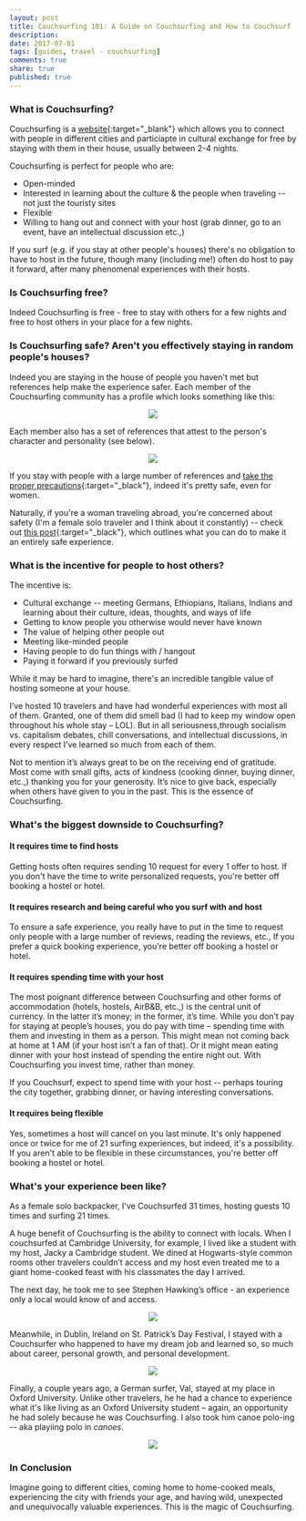 ```yaml
---
layout: post
title: Couchsurfing 101: A Guide on Couchsurfing and How to Couchsurf
description: 
date: 2017-07-01
tags: [guides, travel - couchsurfing]
comments: true
share: true
published: true
---
```


### What is Couchsurfing? 

Couchsurfing is a [website](couchsurfing.com){:target="_blank"} which allows you to connect with people in different cities and particiapte in cultural exchange for free by staying with them in their house, usually between 2-4 nights. 

Couchsurfing is perfect for people who are:
* Open-minded
* Interested in learning about the culture & the people when traveling -- not just the touristy sites
* Flexible 
* Willing to hang out and connect with your host (grab dinner, go to an event, have an intellectual discussion etc.,)

If you surf (e.g. if you stay at other people's houses) there's no obligation to have to host in the future, though many (including me!) often do host to pay it forward, after many phenomenal experiences with their hosts. 


### Is Couchsurfing free?

Indeed Couchsurfing is free - free to stay with others for a few nights and free to host others in your place for a few nights. 

### Is Couchsurfing safe? Aren't you effectively staying in random people's houses? 

Indeed you are staying in the house of people you haven't met but references help make the experience safer. Each member of the Couchsurfing community has a profile which looks something like this:

<p align="center">
  <img src="/images/couchsurfing-profile.png">
</p>

Each member also has a set of references that attest to the person's character and personality (see below).

<p align="center">
  <img src="/images/cs-references.png">
</p>

If you stay with people with a large number of references and [take the proper precautions](http://www.nehakay.com/2015-06-02/couchsurfing-isnt-couchsurfing-dangerous-for-women/){:target="_black"}, indeed it's pretty safe, even for women. 

Naturally, if you're a woman traveling abroad, you're concerned about safety (I'm a female solo traveler and I think about it constantly) -- check out [this post](http://www.nehakay.com/2015-06-02/couchsurfing-isnt-couchsurfing-dangerous-for-women/){:target="_black"}, which outlines what you can do to make it an entirely safe experience.

### What is the incentive for people to host others?

The incentive is:
* Cultural exchange -- meeting Germans, Ethiopians, Italians, Indians and learning about their culture, ideas, thoughts, and ways of life
* Getting to know people you otherwise would never have known
* The value of helping other people out
* Meeting like-minded people 
* Having people to do fun things with / hangout
* Paying it forward if you previously surfed 

While it may be hard to imagine, there's an incredible tangible value of hosting someone at your house. 

I’ve hosted 10 travelers and have had wonderful experiences with most all of them. Granted, one of them did smell bad (I had to keep my window open throughout his whole stay – LOL). But in all seriousness,through socialism vs. capitalism debates, chill conversations, and intellectual discussions, in every respect I’ve learned so much from each of them. 

Not to mention it’s always great to be on the receiving end of gratitude. Most come with small gifts, acts of kindness (cooking dinner, buying dinner, etc.,) thanking you for your generosity. It’s nice to give back, especially when others have given to you in the past. This is the essence of Couchsurfing.

### What's the biggest downside to Couchsurfing?

#### It requires time to find hosts 

Getting hosts often requires sending 10 request for every 1 offer to host. If you don't have the time to write personalized requests, you're better off booking a hostel or hotel. 

#### It requires research and being careful who you surf with and host

To ensure a safe experience, you really have to put in the time to request only people with a large number of reviews, reading the reviews, etc., If you prefer a quick booking experience, you're better off booking a hostel or hotel. 

#### It requires spending time with your host

The most poignant difference between Couchsurfing and other forms of accommodation (hotels, hostels, AirB&B, etc.,) is the central unit of currency. In the latter it’s money; in the former, it’s time. While you don’t pay for staying at people’s houses, you do pay with time – spending time with them and investing in them as a person. This might mean not coming back at home at 1 AM (if your host isn’t a fan of that). Or it might mean eating dinner with your host instead of spending the entire night out. With Couchsurfing you invest time, rather than money.

If you Couchsurf, expect to spend time with your host -- perhaps touring the city together, grabbing dinner, or having interesting conversations. 

#### It requires being flexible

Yes, sometimes a host will cancel on you last minute. It's only happened once or twice for me of 21 surfing experiences, but indeed, it's a possibility. If you aren't able to be flexible in these circumstances, you're better off booking a hostel or hotel. 

### What's your experience been like? 

As a female solo backpacker, I've Couchsurfed 31 times, hosting guests 10 times and surfing 21 times. 

A huge benefit of Couchsurfing is the ability to connect with locals. When I couchsurfed at  Cambridge University, for example, I lived like a student with my host, Jacky a Cambridge student. We dined at Hogwarts-style common rooms other travelers couldn’t access and my host even treated me to a giant home-cooked feast with his classmates the day I arrived.

The next day, he took me to see Stephen Hawking’s office - an experience only a local would know of and access. 

<p align="center">
  <img src="/images/hawking.jpg">
</p>

Meanwhile, in Dublin, Ireland on St. Patrick’s Day Festival, I stayed with a Couchsurfer who happened to have my dream job and learned so, so much about career, personal growth, and personal development.

<p align="center">
  <img src="/images/cs-ireland.jpg">
</p>

Finally, a couple years ago, a German surfer, Val, stayed at my place in Oxford University.
Unlike other travelers, he he had a chance to experience what it's like living as an Oxford University student – again, an opportunity he had solely because he was Couchsurfing. I also took him canoe polo-ing -- aka playiing polo in *canoes*.

<p align="center">
  <img src="/images/cs-canoe.jpg">
</p>

### In Conclusion

Imagine going to different cities, coming home to home-cooked meals, experiencing the city with friends your age, and having wild, unexpected and unequivocally valuable experiences.  This is the magic of Couchsurfing.



